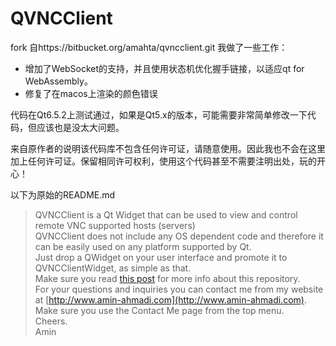 # QVNCClient

fork 自https://bitbucket.org/amahta/qvncclient.git 我做了一些工作：

- 增加了WebSocket的支持，并且使用状态机优化握手链接，以适应qt for WebAssembly。
- 修复了在macos上渲染的颜色错误

代码在Qt6.5.2上测试通过，如果是Qt5.x的版本，可能需要非常简单修改一下代码，但应该也是没太大问题。

来自原作者的说明该代码库不包含任何许可证，请随意使用。因此我也不会在这里加上任何许可证。保留相同许可权利，使用这个代码甚至不需要注明出处，玩的开心！

以下为原始的README.md

> QVNCClient is a Qt Widget that can be used to view and control remote VNC supported hosts (servers) <br>QVNCClient does not include any OS dependent code and therefore it can be easily used on any platform supported by Qt. <br>Just drop a QWidget on your user interface and promote it to QVNCClientWidget, as simple as that. <br>Make sure you read [this post](http://amin-ahmadi.com/2016/09/23/full-featured-vnc-client-widget-for-qt/) for more info about this repository. <br>For your questions and inquiries you can contact me from my website at [http://www.amin-ahmadi.com](http://www.amin-ahmadi.com). Make sure you use the Contact Me page from the top menu. <br>Cheers. <br>Amin
